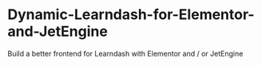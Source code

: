 # Dynamic-Learndash-for-Elementor-and-JetEngine
Build a better frontend for Learndash with Elementor and / or JetEngine
